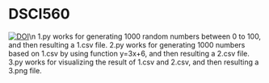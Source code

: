 # DSCI560
[![DOI](https://zenodo.org/badge/298402588.svg)](https://zenodo.org/badge/latestdoi/298402588)\n
1.py works for generating 1000 random numbers between 0 to 100, and then resulting a 1.csv file.
2.py works for generating 1000 numbers based on 1.csv by using function y=3x+6, and then resulting a 2.csv file.
3.py works for visualizing the result of 1.csv and 2.csv, and then resulting a 3.png file.
